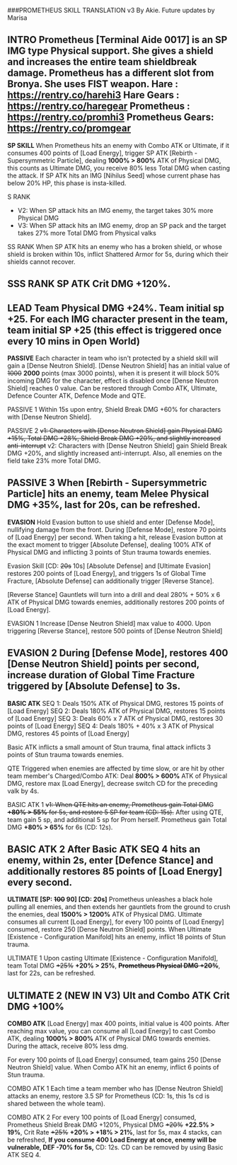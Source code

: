 ###PROMETHEUS SKILL TRANSLATION v3
By Akie. Future updates by Marisa

**INTRO**
Prometheus [Terminal Aide 0017] is an SP IMG type Physical support. She gives a shield and increases the entire team shieldbreak damage. Prometheus has a different slot from Bronya. She uses FIST weapon.
Hare : https://rentry.co/harehi3
Hare Gears : https://rentry.co/haregear
Prometheus : https://rentry.co/promhi3
Prometheus Gears: https://rentry.co/promgear
---
**SP SKILL**
When Prometheus hits an enemy with Combo ATK or Ultimate, if it consumes 400 points of [Load Energy], trigger SP ATK [Rebirth - Supersymmetric Particle], dealing **1000% > 800%** ATK of Physical DMG, this counts as Ultimate DMG, you receive 80% less Total DMG when casting the attack. If SP ATK hits an IMG [Nihilus Seed] whose current phase has below 20% HP, this phase is insta-killed.

S RANK
- V2: When SP attack hits an IMG enemy, the target takes 30% more Physical DMG
- V3: When SP attack hits an IMG enemy, drop an SP pack and the target takes 27% more Total DMG from Physical valks

SS RANK
When SP ATK hits an enemy who has a broken shield, or whose shield is broken within 10s, inflict Shattered Armor for 5s, during which their shields cannot recover.

SSS RANK
SP ATK Crit DMG +120%. 
---
**LEAD**
Team Physical DMG +24%.  **Team initial sp +25.** For each IMG character present in the team, team initial SP +25 (this effect is triggered once every 10 mins in Open World)
---
**PASSIVE**
Each character in team who isn't protected by a shield skill will gain a [Dense Neutron Shield]. [Dense Neutron Shield] has an initial value of ~~1000~~ **2000** points (max 3000 points), when it is present it will block 50% incoming DMG for the character, effect is disabled once [Dense Neutron Shield] reaches 0 value. Can be restored through Combo ATK, Ultimate, Defence Counter ATK, Defence Mode and QTE.

PASSIVE 1
Within 15s upon entry, Shield Break DMG +60% for characters with [Dense Neutron Shield].

PASSIVE 2
~~v1: Characters with [Dense Neutron Shield] gain Physical DMG +15%, Total DMG +28%, Shield Break DMG +20%, and slightly increased anti-interrupt~~
v2: Characters with [Dense Neutron Shield] gain Shield Break DMG +20%, and slightly increased anti-interrupt. Also, all enemies on the field take 23% more Total DMG.

PASSIVE 3
When [Rebirth - Supersymmetric Particle] hits an enemy, team Melee Physical DMG +35%, last for 20s, can be refreshed. 
---
**EVASION**
Hold Evasion button to use shield and enter [Defense Mode], nullifying damage from the front. During [Defense Mode], restore 70 points of [Load Energy] per second. When taking a hit, release Evasion button at the exact moment to trigger [Absolute Defense], dealing 100% ATK of Physical DMG and inflicting 3 points of Stun trauma towards enemies.

Evasion Skill [CD: ~~20s~~ 10s]
[Absolute Defense] and [Ultimate Evasion] restores 200 points of [Load Energy], and triggers 1s of Global Time Fracture, [Absolute Defense] can additionally trigger [Reverse Stance].

[Reverse Stance] Gauntlets will turn into a drill and deal 280% + 50% x 6 ATK of Physical DMG towards enemies, additionally restores 200 points of [Load Energy].

EVASION 1
Increase [Dense Neutron Shield] max value to 4000. Upon triggering [Reverse Stance], restore 500 points of [Dense Neutron Shield]

EVASION 2
During [Defense Mode], restores 400 [Dense Neutron Shield] points per second, increase duration of Global Time Fracture triggered by [Absolute Defense] to 3s. 
---
**BASIC ATK**
SEQ 1: Deals 150% ATK of Physical DMG, restores 15 points of [Load Energy]
SEQ 2: Deals 180% ATK of Physical DMG, restores 15 points of [Load Energy]
SEQ 3: Deals 60% x 7 ATK of Physical DMG, restores 30 points of [Load Energy]
SEQ 4: Deals 180% + 40% x 3 ATK of Physical DMG, restores 45 points of [Load Energy]

Basic ATK inflicts a small amount of Stun trauma, final attack inflicts 3 points of Stun trauma towards enemies.

QTE
Triggered when enemies are affected by time slow, or are hit by other team member's Charged/Combo ATK: Deal **800% > 600%** ATK of Physical DMG, restore max [Load Energy], decrease switch CD for the preceding valk by 4s.

BASIC ATK 1
~~v1: When QTE hits an enemy,  Prometheus gain Total DMG **+80% > 55%** for 5s, and restore 5 SP for team (CD: 15s).~~
After using QTE, team gain 5 sp, and additional 5 sp for Prom herself. Prometheus gain Total DMG **+80% > 65%** for 6s (CD: 12s).

BASIC ATK 2
After Basic ATK SEQ 4 hits an enemy, within 2s, enter [Defence Stance] and additionally restores 85 points of [Load Energy] every second.
---
**ULTIMATE [SP: ~~100~~ 90] [CD: 20s]**
Prometheus unleashes a black hole pulling all enemies, and then extends her gauntlets from the ground to crush the enemies, deal **1500% > 1200%** ATK of Physical DMG. 
Ultimate consumes all current [Load Energy], for every 100 points of [Load Energy] consumed, restore 250 [Dense Neutron Shield] points. 
When Ultimate [Existence - Configuration Manifold] hits an enemy, inflict 18 points of Stun trauma.

ULTIMATE 1
Upon casting Ultimate [Existence - Configuration Manifold], team Total DMG ~~+25%~~ **+20% > 25%**, **~~Prometheus Physical DMG +20%~~**, last for 22s, can be refreshed.

ULTIMATE 2 (NEW IN V3)
**Ult and Combo ATK Crit DMG +100%**
---
**COMBO ATK**
[Load Energy] max 400 points, initial value is 400 points. After reaching max value, you can consume all [Load Energy] to cast Combo ATK, dealing **1000% > 800%** ATK of Physical DMG towards enemies. During the attack, receive 80% less dmg.

For every 100 points of [Load Energy] consumed, team gains 250 [Dense Neutron Shield] value. When Combo ATK hit an enemy, inflict 6 points of Stun trauma.

COMBO ATK 1
Each time a team member who has [Dense Neutron Shield] attacks an enemy, restore 3.5 SP for Prometheus (CD: 1s, this 1s cd is shared between the whole team).

COMBO ATK 2
For every 100 points of [Load Energy] consumed, Prometheus Shield Break DMG +120%, Physical DMG ~~+20%~~ **+22.5% > 19%**, Crit Rate ~~+25%~~ **+20% > +18% > 21%**, last for 5s, max 4 stacks, can be refreshed, **If you consume 400 Load Energy at once, enemy will be vulnerable, DEF -70% for 5s,** CD: 12s. CD can be removed by using Basic ATK SEQ 4.
